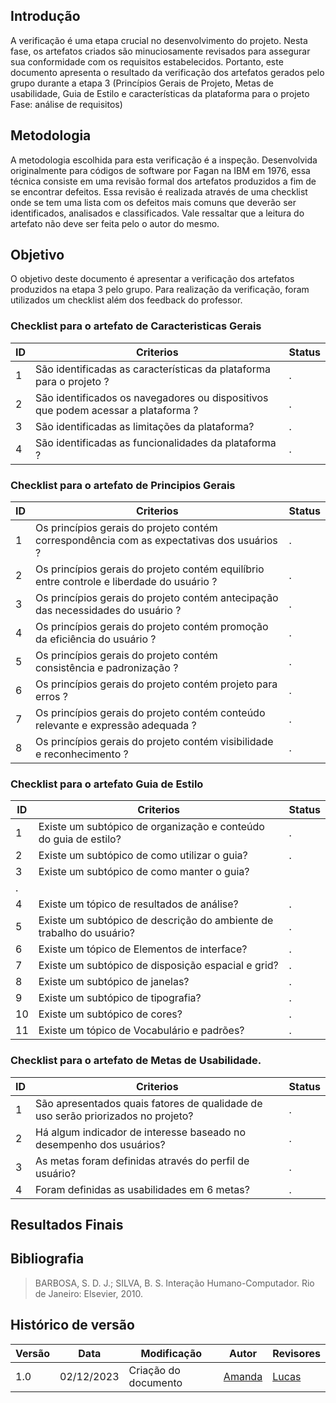 ## Introdução 

A verificação é uma etapa crucial no desenvolvimento do projeto. Nesta fase, os artefatos criados são minuciosamente revisados para assegurar sua conformidade com os requisitos estabelecidos. Portanto, este documento apresenta o resultado da verificação dos artefatos gerados pelo grupo durante a etapa 3 (Princípios Gerais de Projeto, Metas de usabilidade, Guia de Estilo e características da plataforma para o projeto Fase: análise de requisitos)
## Metodologia

A metodologia escolhida para esta verificação é a inspeção. Desenvolvida originalmente para códigos de software por Fagan na IBM em 1976, essa técnica consiste em uma revisão formal dos artefatos produzidos a fim de se encontrar defeitos. Essa revisão é realizada através de uma checklist onde se tem uma lista com os defeitos mais comuns que deverão ser identificados, analisados e classificados. Vale ressaltar que a leitura do artefato não deve ser feita pelo o autor do mesmo.

## Objetivo

O objetivo deste documento é apresentar a verificação dos artefatos produzidos na etapa 3 pelo grupo. Para realização da verificação, foram utilizados um checklist além dos feedback do professor. 

### Checklist para o artefato de Caracteristicas Gerais

| ID |  Criterios  | Status |
|--- |--- |--- |
|  1 |São identificadas as características da plataforma para o projeto ? | .|
|  2 |São identificados os navegadores ou dispositivos que podem acessar a plataforma ? | .|
|  3 |São identificadas as limitações da plataforma? | .|
|  4 |São identificadas as funcionalidades da plataforma ? | .|




### Checklist para o artefato de Principios Gerais

| ID |  Criterios  | Status |
|--- |--- |--- |
|  1 |Os princípios gerais do projeto contém correspondência com as expectativas dos usuários ? | .|
|  2 | Os princípios gerais do projeto contém equilíbrio entre controle e liberdade do usuário ?| .|
|  3 | Os princípios gerais do projeto contém antecipação das necessidades do usuário ?| .|
|  4 | Os princípios gerais do projeto contém promoção da eficiência do usuário ?| .|
|  5 |Os princípios gerais do projeto contém consistência e padronização ? | .|
|  6 | Os princípios gerais do projeto contém projeto para erros ?| .|
|  7 | Os princípios gerais do projeto contém conteúdo relevante e expressão adequada ?| .|
|  8 | Os princípios gerais do projeto contém visibilidade e reconhecimento ?| .|



### Checklist para o artefato Guia de Estilo 

| ID |  Criterios  | Status |
|--- |--- |--- |
|  1 |Existe um subtópico de organização e conteúdo do guia de estilo? | .|
|  2 |Existe um subtópico de como utilizar o guia? | .|
|  3 |Existe um subtópico de como manter o guia?
 | .|
|  4 |Existe um tópico de resultados de análise? | .|
|  5 |Existe um subtópico de descrição do ambiente de trabalho do usuário? | .|
|  6 |Existe um tópico de Elementos de interface? | .|
|  7 |Existe um subtópico de disposição espacial e grid? | .|
| 8 |Existe um subtópico de janelas? | .|
| 9 |Existe um subtópico de tipografia? | .|
| 10 |Existe um subtópico de cores? | .|
| 11|Existe um tópico de Vocabulário e padrões?| .|



### Checklist para o artefato de Metas de Usabilidade.
| ID |  Criterios  | Status |
|--- |--- |--- |
|  1 | São apresentados quais fatores de qualidade de uso serão priorizados no projeto? | .|
|  2 |Há algum indicador de interesse baseado no desempenho dos usuários? | .|
|  3 |As metas foram definidas através do perfil de usuário? | .|
|  4 |Foram definidas as usabilidades em 6 metas? | .|

## Resultados Finais 

## Bibliografia
> BARBOSA, S. D. J.; SILVA, B. S. Interação Humano-Computador. Rio de Janeiro: Elsevier, 2010.

## Histórico de versão

| Versão | Data       | Modificação                             | Autor                         | Revisores                         |
| ------ | ---------- | --------------------------------------- | ----------------------------- | ----------------------------- |
|    1.0   |   02/12/2023   |   Criação do documento |  [Amanda](https://github.com/Amandaaaaabreu)| [Lucas]()|
